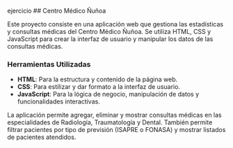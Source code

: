 ejercicio ## Centro Médico Ñuñoa

Este proyecto consiste en una aplicación web que gestiona las estadísticas y consultas médicas del Centro Médico Ñuñoa. Se utiliza HTML, CSS y JavaScript para crear la interfaz de usuario y manipular los datos de las consultas médicas.

### Herramientas Utilizadas

- **HTML**: Para la estructura y contenido de la página web.
- **CSS**: Para estilizar y dar formato a la interfaz de usuario.
- **JavaScript**: Para la lógica de negocio, manipulación de datos y funcionalidades interactivas.

La aplicación permite agregar, eliminar y mostrar consultas médicas en las especialidades de Radiología, Traumatología y Dental. También permite filtrar pacientes por tipo de previsión (ISAPRE o FONASA) y mostrar listados de pacientes atendidos.
